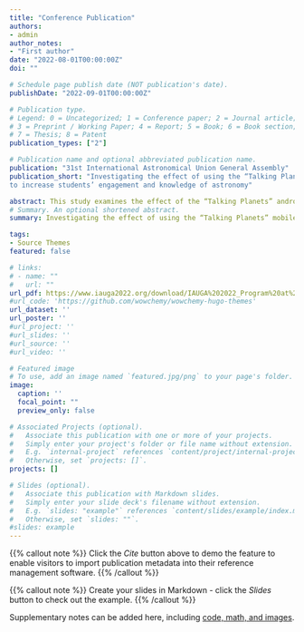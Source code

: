 ```yaml
---
title: "Conference Publication"
authors:
- admin
author_notes:
- "First author"
date: "2022-08-01T00:00:00Z"
doi: ""

# Schedule page publish date (NOT publication's date).
publishDate: "2022-09-01T00:00:00Z"

# Publication type.
# Legend: 0 = Uncategorized; 1 = Conference paper; 2 = Journal article;
# 3 = Preprint / Working Paper; 4 = Report; 5 = Book; 6 = Book section;
# 7 = Thesis; 8 = Patent
publication_types: ["2"]

# Publication name and optional abbreviated publication name.
publication: "31st International Astronomical Union General Assembly"
publication_short: "Investigating the effect of using the “Talking Planets” mobile application
to increase students’ engagement and knowledge of astronomy"

abstract: This study examines the effect of the “Talking Planets” android mobile application (funded by the International Astronomical Union’s Office of Astronomy for Development) on school students from 4th to 9th grade and their attitude toward the application. Talking Planets is an educational android mobile application (currently in beta version, not available in Google play store yet) to make school children aware of astronomy, more specifically the planets of our solar system. This mobile application presents different planets as funny characters and students will be able to chat with these characters and find out about them by asking different questions. That is, the characters of the planets will behave like chatbots. In this study, students (n=79) from two schools used our developed mobile application, Talking Planets. The study was conducted on 15 and 17 March 2022. The study investigated whether students learned anything new about astronomy after using our mobile application. Students' knowledge of astronomy was assessed before and after using the mobile application by providing the same question paper. 47.1% of students were able to increase their knowledge assessment performance, 35.44% of students' performance did not change, and the remaining 16.46% of students' performance was decreased. The outcomes suggest that this application has great potential to increase the knowledge of astronomy among school students. The attitude of the school students toward the mobile application was evaluated by an anonymous survey form. The students showed very positive attitude toward using the mobile application, its effectiveness, and user-friendliness.
# Summary. An optional shortened abstract.
summary: Investigating the effect of using the “Talking Planets” mobile application to increase students’ engagement and knowledge of astronomy

tags:
- Source Themes
featured: false

# links:
# - name: ""
#   url: ""
url_pdf: https://www.iauga2022.org/download/IAUGA%202022_Program%20at%20a%20Glance_220623.pdf?ver=6
#url_code: 'https://github.com/wowchemy/wowchemy-hugo-themes'
url_dataset: ''
url_poster: ''
#url_project: ''
#url_slides: ''
#url_source: ''
#url_video: ''

# Featured image
# To use, add an image named `featured.jpg/png` to your page's folder. 
image:
  caption: ''
  focal_point: ""
  preview_only: false

# Associated Projects (optional).
#   Associate this publication with one or more of your projects.
#   Simply enter your project's folder or file name without extension.
#   E.g. `internal-project` references `content/project/internal-project/index.md`.
#   Otherwise, set `projects: []`.
projects: []

# Slides (optional).
#   Associate this publication with Markdown slides.
#   Simply enter your slide deck's filename without extension.
#   E.g. `slides: "example"` references `content/slides/example/index.md`.
#   Otherwise, set `slides: ""`.
#slides: example
---
```


{{% callout note %}}
Click the *Cite* button above to demo the feature to enable visitors to import publication metadata into their reference management software.
{{% /callout %}}

{{% callout note %}}
Create your slides in Markdown - click the *Slides* button to check out the example.
{{% /callout %}}

Supplementary notes can be added here, including [code, math, and images](https://wowchemy.com/docs/writing-markdown-latex/).
